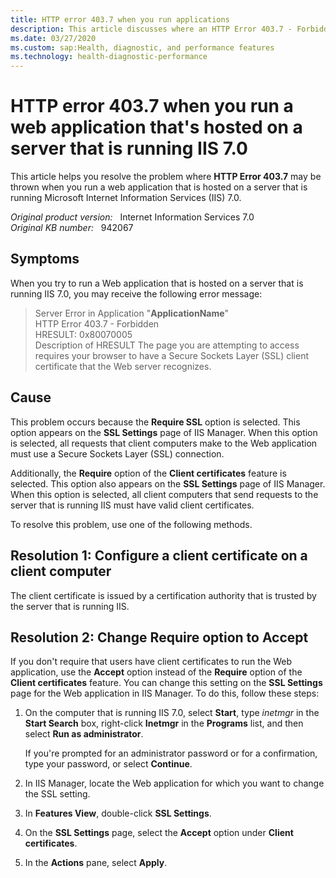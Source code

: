 ```yaml
---
title: HTTP error 403.7 when you run applications
description: This article discusses where an HTTP Error 403.7 - Forbidden error occurs when you run a Web application that is hosted on a server that is running IIS 7.0, and provides resolutions.
ms.date: 03/27/2020
ms.custom: sap:Health, diagnostic, and performance features
ms.technology: health-diagnostic-performance
---
```

# HTTP error 403.7 when you run a web application that's hosted on a server that is running IIS 7.0

This article helps you resolve the problem where **HTTP Error 403.7** may be thrown when you run a web application that is hosted on a server that is running Microsoft Internet Information Services (IIS) 7.0.

_Original product version:_ &nbsp; Internet Information Services 7.0  
_Original KB number:_ &nbsp; 942067

## Symptoms

When you try to run a Web application that is hosted on a server that is running IIS 7.0, you may receive the following error message:

> Server Error in Application "**ApplicationName**"  
> HTTP Error 403.7 - Forbidden  
> HRESULT: 0x80070005  
> Description of HRESULT The page you are attempting to access requires your browser to have a Secure Sockets Layer (SSL) client certificate that the Web server recognizes.

## Cause

This problem occurs because the **Require SSL** option is selected. This option appears on the **SSL Settings** page of IIS Manager. When this option is selected, all requests that client computers make to the Web application must use a Secure Sockets Layer (SSL) connection.

Additionally, the **Require** option of the **Client certificates** feature is selected. This option also appears on the **SSL Settings** page of IIS Manager. When this option is selected, all client computers that send requests to the server that is running IIS must have valid client certificates.

To resolve this problem, use one of the following methods.

## Resolution 1: Configure a client certificate on a client computer

The client certificate is issued by a certification authority that is trusted by the server that is running IIS.

## Resolution 2: Change Require option to Accept

If you don't require that users have client certificates to run the Web application, use the **Accept** option instead of the **Require** option of the **Client certificates** feature. You can change this setting on the **SSL Settings** page for the Web application in IIS Manager. To do this, follow these steps:

1. On the computer that is running IIS 7.0, select **Start**, type *inetmgr* in the **Start Search** box, right-click **Inetmgr** in the **Programs** list, and then select **Run as administrator**.

    If you're prompted for an administrator password or for a confirmation, type your password, or select **Continue**.
2. In IIS Manager, locate the Web application for which you want to change the SSL setting.
3. In **Features View**, double-click **SSL Settings**.
4. On the **SSL Settings** page, select the **Accept** option under **Client certificates**.
5. In the **Actions** pane, select **Apply**.
